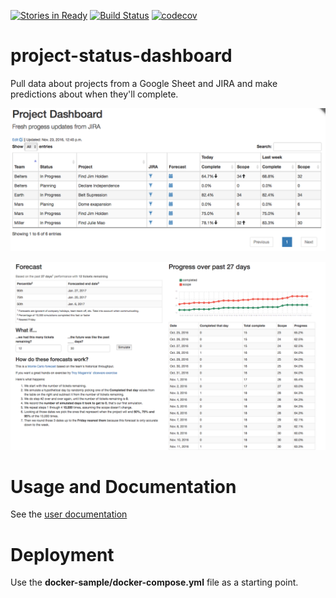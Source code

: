 [![Stories in Ready](https://badge.waffle.io/cmheisel/project-status-dashboard.png?label=ready&title=Ready)](https://waffle.io/cmheisel/project-status-dashboard)
[![Build Status](https://travis-ci.org/cmheisel/project-status-dashboard.svg?branch=master)](https://travis-ci.org/cmheisel/project-status-dashboard)
[![codecov](https://codecov.io/gh/cmheisel/project-status-dashboard/branch/master/graph/badge.svg)](https://codecov.io/gh/cmheisel/project-status-dashboard)

project-status-dashboard
==========================

Pull data about projects from a Google Sheet and JIRA and make predictions about when they'll complete.

![Dashboard](docs/img/dashboard-overview.png)

![Forecast overview](docs/img/forecast-overview.png)


Usage and Documentation
===========================

See the [user documentation](https://cmheisel.github.io/project-status-dashboard/)

Deployment
============

Use the **docker-sample/docker-compose.yml** file as a starting point.

